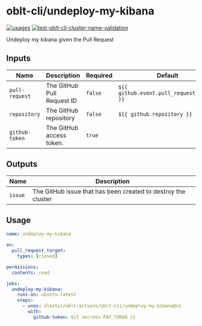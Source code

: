 # <!--name-->oblt-cli/undeploy-my-kibana<!--/name-->

[![usages](https://img.shields.io/badge/usages-white?logo=githubactions&logoColor=blue)](https://github.com/search?q=elastic%2Foblt-actions%2Foblt-cli%2Fundeploy-my-kibana+%28path%3A.github%2Fworkflows+OR+path%3A**%2Faction.yml+OR+path%3A**%2Faction.yaml%29&type=code)
[![test-oblt-cli-cluster-name-validation](https://github.com/elastic/oblt-actions/actions/workflows/test-oblt-cli-undeploy-my-kibana.yml/badge.svg?branch=main)](https://github.com/elastic/oblt-actions/actions/workflows/test-oblt-cli-undeploy-my-kibana.yml)

<!--description-->
Undeploy my kibana given the Pull Request
<!--/description-->

## Inputs
<!--inputs-->
| Name           | Description                | Required | Default                                   |
|----------------|----------------------------|----------|-------------------------------------------|
| `pull-request` | The GitHub Pull Request ID | `false`  | `${{ github.event.pull_request.number }}` |
| `repository`   | The GitHub repository      | `false`  | `${{ github.repository }}`                |
| `github-token` | The GitHub access token.   | `true`   | ` `                                       |
<!--/inputs-->

## Outputs
<!--outputs-->
| Name    | Description                                                   |
|---------|---------------------------------------------------------------|
| `issue` | The GitHub issue that has been created to destroy the cluster |
<!--/outputs-->

## Usage
<!--usage action="elastic/oblt-actions/**" version="env:VERSION"-->
```yaml
name: undeploy-my-kibana

on:
  pull_request_target:
    types: [closed]

permissions:
  contents: read

jobs:
  undeploy-my-kibana:
    runs-on: ubuntu-latest
    steps:
      - uses: elastic/oblt-actions/oblt-cli/undeploy-my-kibana@v1
        with:
          github-token: ${{ secrets.PAT_TOKEN }}

```
<!--/usage-->
